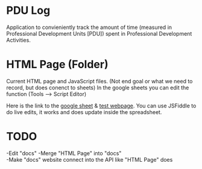 # PDU Log
Application to convieniently track the amount of time (measured in Professional Development Units [PDU]) spent in Professional Development Activities.

# HTML Page (Folder)
Current HTML page and JavaScript files. (Not end goal or what we need to record, but does conenct to sheets) In the google sheets you can edit the function (Tools --> Script Editor)

Here is the link to the [google sheet](https://goo.gl/ICzFSg) & [test webpage](https://pdulogtestpage.bitballoon.com). You can use JSFiddle to do live edits, it works and does update inside the spreadsheet.

# TODO

-Edit "docs"
-Merge "HTML Page" into "docs"    
-Make "docs" website connect into the API like "HTML Page" does
